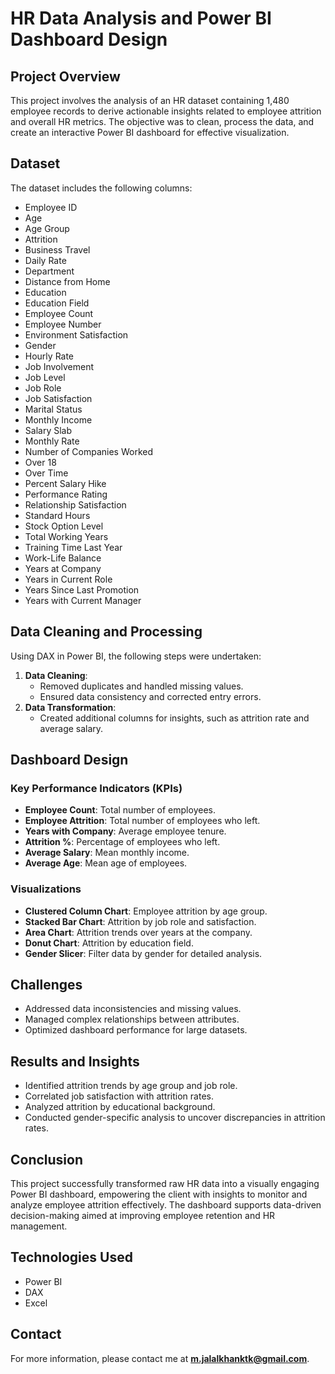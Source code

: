 # HR Data Analysis and Power BI Dashboard Design

## Project Overview

This project involves the analysis of an HR dataset containing 1,480 employee records to derive actionable insights related to employee attrition and overall HR metrics. The objective was to clean, process the data, and create an interactive Power BI dashboard for effective visualization.

## Dataset

The dataset includes the following columns:
- Employee ID
- Age
- Age Group
- Attrition
- Business Travel
- Daily Rate
- Department
- Distance from Home
- Education
- Education Field
- Employee Count
- Employee Number
- Environment Satisfaction
- Gender
- Hourly Rate
- Job Involvement
- Job Level
- Job Role
- Job Satisfaction
- Marital Status
- Monthly Income
- Salary Slab
- Monthly Rate
- Number of Companies Worked
- Over 18
- Over Time
- Percent Salary Hike
- Performance Rating
- Relationship Satisfaction
- Standard Hours
- Stock Option Level
- Total Working Years
- Training Time Last Year
- Work-Life Balance
- Years at Company
- Years in Current Role
- Years Since Last Promotion
- Years with Current Manager

## Data Cleaning and Processing

Using DAX in Power BI, the following steps were undertaken:
1. **Data Cleaning**:
   - Removed duplicates and handled missing values.
   - Ensured data consistency and corrected entry errors.
2. **Data Transformation**:
   - Created additional columns for insights, such as attrition rate and average salary.

## Dashboard Design

### Key Performance Indicators (KPIs)
- **Employee Count**: Total number of employees.
- **Employee Attrition**: Total number of employees who left.
- **Years with Company**: Average employee tenure.
- **Attrition %**: Percentage of employees who left.
- **Average Salary**: Mean monthly income.
- **Average Age**: Mean age of employees.

### Visualizations
- **Clustered Column Chart**: Employee attrition by age group.
- **Stacked Bar Chart**: Attrition by job role and satisfaction.
- **Area Chart**: Attrition trends over years at the company.
- **Donut Chart**: Attrition by education field.
- **Gender Slicer**: Filter data by gender for detailed analysis.

## Challenges
- Addressed data inconsistencies and missing values.
- Managed complex relationships between attributes.
- Optimized dashboard performance for large datasets.

## Results and Insights
- Identified attrition trends by age group and job role.
- Correlated job satisfaction with attrition rates.
- Analyzed attrition by educational background.
- Conducted gender-specific analysis to uncover discrepancies in attrition rates.

## Conclusion
This project successfully transformed raw HR data into a visually engaging Power BI dashboard, empowering the client with insights to monitor and analyze employee attrition effectively. The dashboard supports data-driven decision-making aimed at improving employee retention and HR management.

## Technologies Used
- Power BI
- DAX
- Excel

## Contact
For more information, please contact me at **m.jalalkhanktk@gmail.com**.
